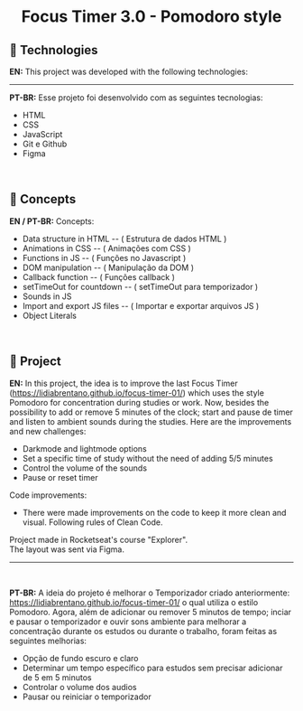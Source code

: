 <h1 align="center">Focus Timer 3.0  - Pomodoro style</h1>


## 🚀 Technologies 
<strong>EN:</strong> This project was developed with the following technologies:

-----
<strong>PT-BR:</strong> Esse projeto foi desenvolvido com as seguintes tecnologias:

- HTML
- CSS
- JavaScript
- Git e Github
- Figma

</br>

## 📖 Concepts
<strong>EN / PT-BR:</strong> Concepts:
- Data structure in HTML -- ( Estrutura de dados HTML )
- Animations in CSS -- ( Animações com CSS )
- Functions in JS -- ( Funções no Javascript )
- DOM manipulation -- ( Manipulação da DOM )
- Callback function -- ( Funções callback )
- setTimeOut for countdown -- ( setTimeOut para temporizador )
- Sounds in JS
- Import and export JS files -- ( Importar e exportar arquivos JS )
- Object Literals

</br>


## 📖 Project
<strong>EN:</strong> In this project, the idea is to improve the last Focus Timer (https://lidiabrentano.github.io/focus-timer-01/) which uses the style Pomodoro for concentration during studies or work. Now, besides the possibility to add or remove 5 minutes of the clock; start and pause de timer and listen to ambient sounds during the studies. Here are the improvements and new challenges:

- Darkmode and lightmode options
- Set a specific time of study without the need of adding 5/5 minutes
- Control the volume of the sounds 
- Pause or reset timer

Code improvements:
- There were made improvements on the code to keep it more clean and visual. Following rules of Clean Code.


Project made in Rocketseat's course "Explorer".
</br>
The layout was sent via Figma.
</br>

----
</br>

<strong>PT-BR:</strong> A ideia do projeto é melhorar o Temporizador criado anteriormente: https://lidiabrentano.github.io/focus-timer-01/ o qual utiliza o estilo Pomodoro. Agora, além de adicionar ou remover 5 minutos de tempo; inciar e pausar o temporizador e ouvir sons ambiente para melhorar a concentração durante os estudos ou durante o trabalho, foram feitas as seguintes melhorias:

- Opção de fundo escuro e claro
- Determinar um tempo específico para estudos sem precisar adicionar de 5 em 5 minutos
- Controlar o volume dos audios
- Pausar ou reiniciar o temporizador

